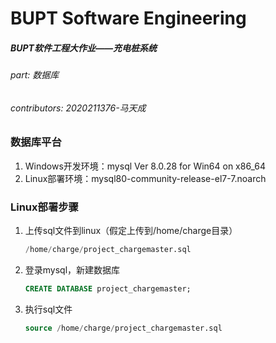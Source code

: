 BUPT Software Engineering
===========================

##### BUPT软件工程大作业——充电桩系统



###### part: 数据库

###### contributors: 2020211376-马天成



### 数据库平台

1. Windows开发环境：mysql Ver 8.0.28 for Win64 on x86_64
2. Linux部署环境：mysql80-community-release-el7-7.noarch



### Linux部署步骤

1. 上传sql文件到linux（假定上传到/home/charge目录）

	```sql
	/home/charge/project_chargemaster.sql
	```

2. 登录mysql，新建数据库

	```sql
	CREATE DATABASE project_chargemaster;
	```

3. 执行sql文件

	```sql
	source /home/charge/project_chargemaster.sql
	```

